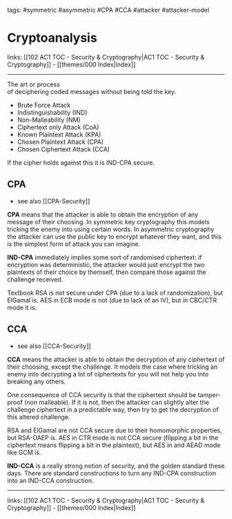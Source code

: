 tags: #symmetric #asymmetric #CPA #CCA #attacker #attacker-model

# Cryptoanalysis

links: [[102 AC1 TOC - Security & Cryptography|AC1 TOC - Security & Cryptography]] - [[themes/000 Index|Index]]

---

The art or process of deciphering coded messages without being told the key.

- Brute Force Attack
- Indistinguishability (IND)
- Non-Malleability (NM)
- Ciphertext only Attack (CoA)
- Known Plaintext Attack (KPA)
- Chosen Plaintext Attack (CPA)
- Chosen Ciphertext Attack (CCA)

If the cipher holds against this it is IND-CPA secure.

## CPA

- see also [[CPA-Security]]

**CPA** means that the attacker is able to obtain the encryption of any message of their choosing. In symmetric key cryptography this models tricking the enemy into using certain words. In asymmetric cryptography the attacker can use the public key to encrypt whatever they want, and this is the simplest form of attack you can imagine.

**IND-CPA** immediately implies some sort of randomised ciphertext: if encryption was deterministic, the attacker would just encrypt the two plaintexts of their choice by themself, then compare those against the challenge received.

Textbook RSA is not secure under CPA (due to a lack of randomization), but ElGamal is. AES in ECB mode is not (due to lack of an IV), but in CBC/CTR mode it is.

## CCA

- see also [[CCA-Security]]

**CCA** means the attacker is able to obtain the decryption of any ciphertext of their choosing, except the challenge. It models the case where tricking an enemy into decrypting a lot of ciphertexts for you will not help you into breaking any others.

One consequence of CCA security is that the ciphertext should be tamper-proof (non malleable). If it is not, then the attacker can slightly alter the challenge ciphertext in a predictable way, then try to get the decryption of this altered challenge.

RSA and ElGamal are not CCA secure due to their homomorphic properties, but RSA-OAEP is. AES in CTR mode is not CCA secure (flipping a bit in the ciphertext means flipping a bit in the plaintext), but AES in and AEAD mode like GCM is.

**IND-CCA** is a really strong notion of security, and the golden standard these days. There are standard constructions to turn any IND-CPA construction into an IND-CCA construction.

---
links: [[102 AC1 TOC - Security & Cryptography|AC1 TOC - Security & Cryptography]] - [[themes/000 Index|Index]]